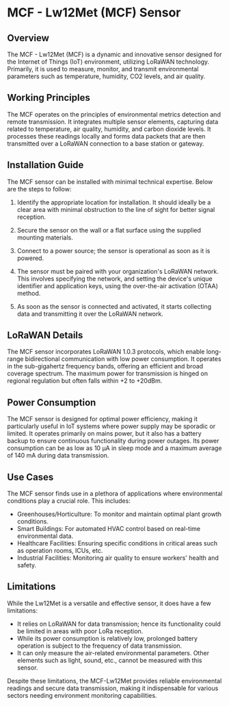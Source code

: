 # MCF - Lw12Met (MCF) Sensor

## Overview

The MCF - Lw12Met (MCF) is a dynamic and innovative sensor designed for the Internet of Things (IoT) environment, utilizing LoRaWAN technology. Primarily, it is used to measure, monitor, and transmit environmental parameters such as temperature, humidity, CO2 levels, and air quality.

## Working Principles

The MCF operates on the principles of environmental metrics detection and remote transmission. It integrates multiple sensor elements, capturing data related to temperature, air quality, humidity, and carbon dioxide levels. It processes these readings locally and forms data packets that are then transmitted over a LoRaWAN connection to a base station or gateway.

## Installation Guide

The MCF sensor can be installed with minimal technical expertise. Below are the steps to follow:

1. Identify the appropriate location for installation. It should ideally be a clear area with minimal obstruction to the line of sight for better signal reception. 

2. Secure the sensor on the wall or a flat surface using the supplied mounting materials. 

3. Connect to a power source; the sensor is operational as soon as it is powered. 

4. The sensor must be paired with your organization's LoRaWAN network. This involves specifying the network, and setting the device's unique identifier and application keys, using the over-the-air activation (OTAA) method.

5. As soon as the sensor is connected and activated, it starts collecting data and transmitting it over the LoRaWAN network.

## LoRaWAN Details

The MCF sensor incorporates LoRaWAN 1.0.3 protocols, which enable long-range bidirectional communication with low power consumption. It operates in the sub-gigahertz frequency bands, offering an efficient and broad coverage spectrum. The maximum power for transmission is hinged on regional regulation but often falls within +2 to +20dBm.

## Power Consumption

The MCF sensor is designed for optimal power efficiency, making it particularly useful in IoT systems where power supply may be sporadic or limited. It operates primarily on mains power, but it also has a battery backup to ensure continuous functionality during power outages. Its power consumption can be as low as 10 µA in sleep mode and a maximum average of 140 mA during data transmission.

## Use Cases

The MCF sensor finds use in a plethora of applications where environmental conditions play a crucial role. This includes:

   * Greenhouses/Horticulture: To monitor and maintain optimal plant growth conditions.
   * Smart Buildings: For automated HVAC control based on real-time environmental data.
   * Healthcare Facilities: Ensuring specific conditions in critical areas such as operation rooms, ICUs, etc.
   * Industrial Facilities: Monitoring air quality to ensure workers' health and safety.

## Limitations

While the Lw12Met is a versatile and effective sensor, it does have a few limitations:

   * It relies on LoRaWAN for data transmission; hence its functionality could be limited in areas with poor LoRa reception.
   * While its power consumption is relatively low, prolonged battery operation is subject to the frequency of data transmission.
   * It can only measure the air-related environmental parameters. Other elements such as light, sound, etc., cannot be measured with this sensor.
   
Despite these limitations, the MCF-Lw12Met provides reliable environmental readings and secure data transmission, making it indispensable for various sectors needing environment monitoring capabilities.